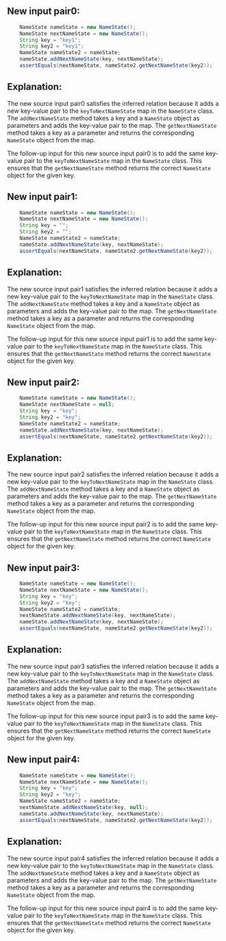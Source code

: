## New input pair0:
```java
    NameState nameState = new NameState();
    NameState nextNameState = new NameState();
    String key = "key1";
    String key2 = "key1";
    NameState nameState2 = nameState;
    nameState.addNextNameState(key, nextNameState);
    assertEquals(nextNameState, nameState2.getNextNameState(key2));
```

## Explanation:
The new source input pair0 satisfies the inferred relation because it adds a new key-value pair to the `keyToNextNameState` map in the `NameState` class. The `addNextNameState` method takes a key and a `NameState` object as parameters and adds the key-value pair to the map. The `getNextNameState` method takes a key as a parameter and returns the corresponding `NameState` object from the map.

The follow-up input for this new source input pair0 is to add the same key-value pair to the `keyToNextNameState` map in the `NameState` class. This ensures that the `getNextNameState` method returns the correct `NameState` object for the given key.

## New input pair1:
```java
    NameState nameState = new NameState();
    NameState nextNameState = new NameState();
    String key = "";
    String key2 = "";
    NameState nameState2 = nameState;
    nameState.addNextNameState(key, nextNameState);
    assertEquals(nextNameState, nameState2.getNextNameState(key2));
```

## Explanation:
The new source input pair1 satisfies the inferred relation because it adds a new key-value pair to the `keyToNextNameState` map in the `NameState` class. The `addNextNameState` method takes a key and a `NameState` object as parameters and adds the key-value pair to the map. The `getNextNameState` method takes a key as a parameter and returns the corresponding `NameState` object from the map.

The follow-up input for this new source input pair1 is to add the same key-value pair to the `keyToNextNameState` map in the `NameState` class. This ensures that the `getNextNameState` method returns the correct `NameState` object for the given key.

## New input pair2:
```java
    NameState nameState = new NameState();
    NameState nextNameState = null;
    String key = "key";
    String key2 = "key";
    NameState nameState2 = nameState;
    nameState.addNextNameState(key, nextNameState);
    assertEquals(nextNameState, nameState2.getNextNameState(key2));
```

## Explanation:
The new source input pair2 satisfies the inferred relation because it adds a new key-value pair to the `keyToNextNameState` map in the `NameState` class. The `addNextNameState` method takes a key and a `NameState` object as parameters and adds the key-value pair to the map. The `getNextNameState` method takes a key as a parameter and returns the corresponding `NameState` object from the map.

The follow-up input for this new source input pair2 is to add the same key-value pair to the `keyToNextNameState` map in the `NameState` class. This ensures that the `getNextNameState` method returns the correct `NameState` object for the given key.

## New input pair3:
```java
    NameState nameState = new NameState();
    NameState nextNameState = new NameState();
    String key = "key";
    String key2 = "key";
    NameState nameState2 = nameState;
    nextNameState.addNextNameState(key, nextNameState);
    nameState.addNextNameState(key, nextNameState);
    assertEquals(nextNameState, nameState2.getNextNameState(key2));
```

## Explanation:
The new source input pair3 satisfies the inferred relation because it adds a new key-value pair to the `keyToNextNameState` map in the `NameState` class. The `addNextNameState` method takes a key and a `NameState` object as parameters and adds the key-value pair to the map. The `getNextNameState` method takes a key as a parameter and returns the corresponding `NameState` object from the map.

The follow-up input for this new source input pair3 is to add the same key-value pair to the `keyToNextNameState` map in the `NameState` class. This ensures that the `getNextNameState` method returns the correct `NameState` object for the given key.

## New input pair4:
```java
    NameState nameState = new NameState();
    NameState nextNameState = new NameState();
    String key = "key";
    String key2 = "key";
    NameState nameState2 = nameState;
    nextNameState.addNextNameState(key, null);
    nameState.addNextNameState(key, nextNameState);
    assertEquals(nextNameState, nameState2.getNextNameState(key2));
```

## Explanation:
The new source input pair4 satisfies the inferred relation because it adds a new key-value pair to the `keyToNextNameState` map in the `NameState` class. The `addNextNameState` method takes a key and a `NameState` object as parameters and adds the key-value pair to the map. The `getNextNameState` method takes a key as a parameter and returns the corresponding `NameState` object from the map.

The follow-up input for this new source input pair4 is to add the same key-value pair to the `keyToNextNameState` map in the `NameState` class. This ensures that the `getNextNameState` method returns the correct `NameState` object for the given key.
